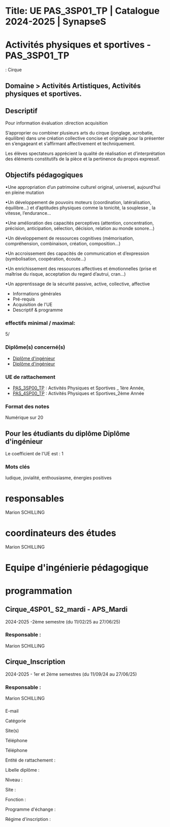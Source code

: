 # Title: UE PAS_3SP01_TP | Catalogue 2024-2025 | SynapseS

#  [ ](/catalogue/2024-2025) Activités physiques et sportives \- PAS_3SP01_TP
: Cirque

## Domaine > Activités Artistiques, Activités physiques et sportives.

## Descriptif

Pour information évaluation :direction acquisition

S’approprier ou combiner plusieurs arts du cirque (jonglage, acrobatie,
équilibre) dans une création collective concise et originale pour la présenter
en s’engageant et s’affirmant affectivement et techniquement.

Les élèves spectateurs apprécient la qualité de réalisation et
d’interprétation des éléments constitutifs de la pièce et la pertinence du
propos expressif.

## Objectifs pédagogiques

•Une appropriation d’un patrimoine culturel original, universel, aujourd’hui
en pleine mutation

•Un développement de pouvoirs moteurs (coordination, latéralisation,
équilibre…) et d’aptitudes physiques comme la tonicité, la souplesse , la
vitesse, l’endurance…

•Une amélioration des capacités perceptives (attention, concentration,
précision, anticipation, sélection, décision, relation au monde sonore…)

•Un développement de ressources cognitives (mémorisation, compréhension,
combinaison, création, composition…)

•Un accroissement des capacités de communication et d’expression
(symbolisation, coopération, écoute…)

•Un enrichissement des ressources affectives et émotionnelles (prise et
maîtrise du risque, acceptation du regard d’autrui, cran…)

•Un apprentissage de la sécurité passive, active, collective, affective

  * Informations générales
  * Pré-requis
  * Acquisition de l'UE
  * Descriptif & programme

### effectifs minimal / maximal:

5/

### Diplôme(s) concerné(s)

  * [Diplôme d'ingénieur](/catalogue/2024-2025/diplome/4/ING-diplome-d-ingenieur)
  * [Diplôme d'ingénieur](/catalogue/2024-2025/diplome/4/ING-diplome-d-ingenieur)

### UE de rattachement

  * [PAS_3SP00_TP](/catalogue/2024-2025/ue/22184/PAS-3SP00-TP-activites-physiques-et-sportives-1ere-annee) : Activités Physiques et Sportives _ 1ère Année, 
  * [PAS_4SP00_TP](/catalogue/2024-2025/ue/24966/PAS-4SP00-TP-activites-physiques-et-sportives-2eme-annee) : Activités Physiques et Sportives_2ème Année

### Format des notes

Numérique sur 20

## Pour les étudiants du diplôme Diplôme d'ingénieur

Le coefficient de l'UE est : 1

### Mots clés

ludique, jovialité, enthousiasme, énergies positives

# responsables

Marion SCHILLING

# coordinateurs des études

Marion SCHILLING

# Equipe d'ingénierie pédagogique

# programmation

## Cirque_4SP01_ S2_mardi - APS_Mardi

2024-2025 -2ème semestre (du 11/02/25 au 27/06/25)

### Responsable :

Marion SCHILLING

## Cirque_Inscription

2024-2025 - 1er et 2ème semestres (du 11/09/24 au 27/06/25)

### Responsable :

Marion SCHILLING

###

E-mail

Catégorie

Site(s)

Téléphone

Téléphone

Entité de rattachement :

Libelle diplôme :

Niveau :

Site :

Fonction :

Programme d'échange :

Régime d'inscription :

